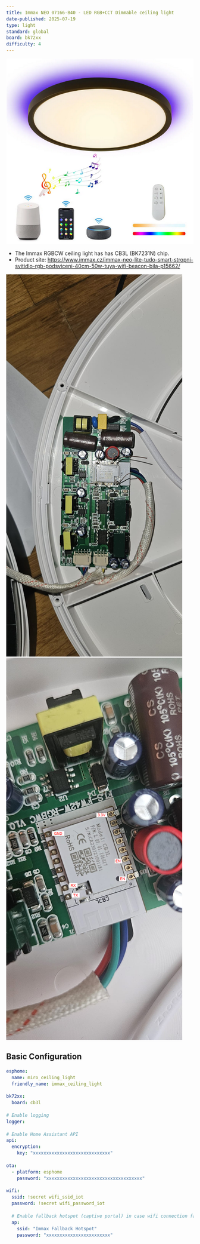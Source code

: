 ```yaml
---
title: Immax NEO 07166-B40 - LED RGB+CCT Dimmable ceiling light
date-published: 2025-07-19
type: light
standard: global
board: bk72xx
difficulty: 4
---
```

![Immax Neo RGBCW Ceiling Light](product_photo.png)

- The Immax RGBCW ceiling light has has CB3L (BK7231N) chip.
- Product site: https://www.immax.cz/immax-neo-lite-tudo-smart-stropni-svitidlo-rgb-podsviceni-40cm-50w-tuya-wifi-beacon-bila-p15662/

![PCB in the light](pcb.jpg)
![C3BL Pinout Photo](c3bl_pinout_photo.png)

## Basic Configuration

```yaml
esphome:
  name: miro_ceiling_light
  friendly_name: immax_ceiling_light

bk72xx:
  board: cb3l

# Enable logging
logger:

# Enable Home Assistant API
api:
  encryption:
    key: "xxxxxxxxxxxxxxxxxxxxxxxxxxxxx"

ota:
  - platform: esphome
    password: "xxxxxxxxxxxxxxxxxxxxxxxxxxxxxxxxxxxx"

wifi:
  ssid: !secret wifi_ssid_iot
  password: !secret wifi_password_iot

  # Enable fallback hotspot (captive portal) in case wifi connection fails
  ap:
    ssid: "Immax Fallback Hotspot"
    password: "xxxxxxxxxxxxxxxxxxxxxxxx"
    
```
